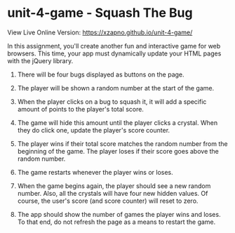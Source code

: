 # unit-4-game -  Squash The Bug

View Live Online Version: https://xzapno.github.io/unit-4-game/

In this assignment, you'll create another fun and interactive game for web browsers. This time, your app must dynamically update your HTML pages with the jQuery library.

1. There will be four bugs displayed as buttons on the page. 

2. The player will be shown a random number at the start of the game.

3. When the player clicks on a bug to squash it, it will add a specific amount of points to the player's total score. 

4. The game will hide this amount until the player clicks a crystal. When they do click one, update the player's score counter.

5. The player wins if their total score matches the random number from the beginning of the game. The player loses if their score goes above the random number.

6. The game restarts whenever the player wins or loses.

7. When the game begins again, the player should see a new random number. Also, all the crystals will have four new hidden values. Of course, the user's score (and score counter) will reset to zero.

8. The app should show the number of games the player wins and loses. To that end, do not refresh the page as a means to restart the game.
